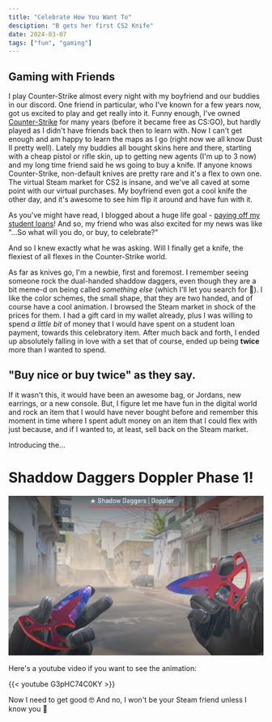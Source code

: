 ```yaml
---
title: "Celebrate How You Want To"
desciption: "B gets her first CS2 Knife"
date: 2024-03-07
tags: ["fun", "gaming"]
---
```


## Gaming with Friends

I play Counter-Strike almost every night with my boyfriend and our buddies in our discord. One friend in particular, who I've known for a few years now, got us excited to play and get really into it. Funny enough, I've owned [Counter-Strike](https://www.counter-strike.net/) for many years (before it became free as CS:GO), but hardly played as I didn't have friends back then to learn with. Now I can't get enough and am happy to learn the maps as I go (right now we all know Dust II pretty well). Lately my buddies all bought skins here and there, starting with a cheap pistol or rifle skin, up to getting new agents (I'm up to 3 now) and my long time friend said he ws going to buy a knife. If anyone knows Counter-Strike, non-default knives are pretty rare and it's a flex to own one. The virtual Steam market for CS2 is insane, and we've all caved at some point with our virtual purchases. My boyfriend even got a cool knife the other day, and it's awesome to see him flip it around and have fun with it. 

As you've might have read, I blogged about a huge life goal - [paying off my student loans](https://binarydigit.cafe/notes/loanbegone/)! And so, my friend who was also excited for my news was like "...So what will you do, or buy, to celebrate?"

And so I knew exactly what he was asking. Will I finally get a knife, the flexiest of all flexes in the Counter-Strike world.

As far as knives go, I'm a newbie, first and foremost. I remember seeing someone rock the dual-handed shaddow daggers, even though they are a bit meme-d on being called *something else* (which I'll let you search for 🤣). I like the color schemes, the small shape, that they are two handed, and of course have a cool animation. I browsed the Steam market in shock of the prices for them. I had a gift card in my wallet already, plus I was willing to spend *a little bit* of money that I would have spent on a student loan payment, towards this celebratory item.  After much back and forth, I ended up absolutely falling in love with a set that of course, ended up being **twice** more than I wanted to spend. 

## "Buy nice or buy twice" as they say.

If it wasn't this, it would have been an awesome bag, or Jordans, new earrings, or a new console. But, I figure let me have fun in the digital world and rock an item that I would have never bought before and remember this moment in time where I spent adult money on an item that I could flex with just because, and if I wanted to, at least, sell back on the Steam market. 

Introducing the...


# **Shaddow Daggers Doppler Phase 1!**

![BinaryDigit's CS Shadow Daggers](BinaryDigit-CS2-Shaddow-Daggers.png)

Here's a youtube video if you want to see the animation:

{{< youtube G3pHC74C0KY >}}

Now I need to get good 🤓 And no, I won't be your Steam friend unless I know you 🤣